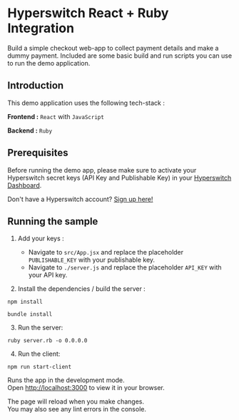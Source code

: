 # Hyperswitch React + Ruby Integration

Build a simple checkout web-app to collect payment details and make a dummy payment. Included are some basic build and run scripts you can use to run the demo application.

## Introduction

This demo application uses the following tech-stack :

**Frontend :** `React` with `JavaScript`

**Backend :** `Ruby`  

## Prerequisites

Before running the demo app, please make sure to activate your Hyperswitch secret keys (API Key and Publishable Key) in your [Hyperswitch Dashboard](https://app.hyperswitch.io/developers). 

Don't have a Hyperswitch account? [Sign up here!](https://app.hyperswitch.io/register) 

## Running the sample

1. Add your keys :
    - Navigate to `src/App.jsx` and replace the placeholder `PUBLISHABLE_KEY` with your publishable key.
    - Navigate to `./server.js` and replace the placeholder `API_KEY` with your API key.

2. Install the dependencies / build the server : 

~~~
npm install
~~~
~~~
bundle install
~~~

3. Run the server:

~~~
ruby server.rb -o 0.0.0.0
~~~

4. Run the client:

~~~
npm run start-client
~~~

Runs the app in the development mode.\
Open [http://localhost:3000](http://localhost:3000) to view it in your browser.

The page will reload when you make changes.\
You may also see any lint errors in the console.
